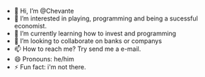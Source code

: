 - 👋 Hi, I’m @Chevante
- 👀 I’m interested in playing, programming and being a sucessful economist.
- 🌱 I’m currently learning how to invest and programming
- 💞️ I’m looking to collaborate on banks or companys
- 📫 How to reach me? Try send me a e-mail.
- 😄 Pronouns: he/him
- ⚡ Fun fact: i'm not there.

<!---
Chevante/Chevante is a ✨ special ✨ repository because its `README.md` (this file) appears on your GitHub profile.
You can click the Preview link to take a look at your changes.
--->
